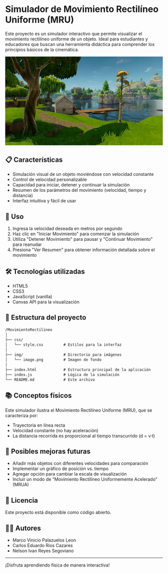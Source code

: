 # Simulador de Movimiento Rectilíneo Uniforme (MRU)

Este proyecto es un simulador interactivo que permite visualizar el movimiento rectilíneo uniforme de un objeto. Ideal para estudiantes y educadores que buscan una herramienta didáctica para comprender los principios básicos de la cinemática.

![Simulador MRU](./img/image.png)

## 📋 Características

- Simulación visual de un objeto moviéndose con velocidad constante
- Control de velocidad personalizable
- Capacidad para iniciar, detener y continuar la simulación
- Resumen de los parámetros del movimiento (velocidad, tiempo y distancia)
- Interfaz intuitiva y fácil de usar

## 🚀 Uso

1. Ingresa la velocidad deseada en metros por segundo
2. Haz clic en "Iniciar Movimiento" para comenzar la simulación
3. Utiliza "Detener Movimiento" para pausar y "Continuar Movimiento" para reanudar
4. Presiona "Ver Resumen" para obtener información detallada sobre el movimiento

## 🛠️ Tecnologías utilizadas

- HTML5
- CSS3
- JavaScript (vanilla)
- Canvas API para la visualización

## 🔧 Estructura del proyecto

```
/MovimientoRectilineo
│
├── css/
│   └── style.css         # Estilos para la interfaz
│
├── img/                  # Directorio para imágenes
│   └── image.png         # Imagen de fondo
│
├── index.html            # Estructura principal de la aplicación
├── index.js              # Lógica de la simulación
└── README.md             # Este archivo
```

## 📚 Conceptos físicos

Este simulador ilustra el Movimiento Rectilíneo Uniforme (MRU), que se caracteriza por:

- Trayectoria en línea recta
- Velocidad constante (no hay aceleración)
- La distancia recorrida es proporcional al tiempo transcurrido (d = v·t)

## 🧩 Posibles mejoras futuras

- Añadir más objetos con diferentes velocidades para comparación
- Implementar un gráfico de posición vs. tiempo
- Agregar opción para cambiar la escala de visualización
- Incluir un modo de "Movimiento Rectilíneo Uniformemente Acelerado" (MRUA)

## 📝 Licencia

Este proyecto está disponible como código abierto.

## 👨‍💻 Autores

- Marco Vinicio Palazuelos Leon
- Carlos Eduardo Rios Cazares
- Nelson Ivan Reyes Segoviano
---

¡Disfruta aprendiendo física de manera interactiva!
